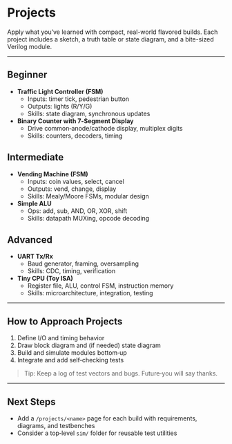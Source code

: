 # Projects

Apply what you’ve learned with compact, real-world flavored builds. Each project includes a sketch, a truth table or state diagram, and a bite-sized Verilog module.

---

## Beginner

- **Traffic Light Controller (FSM)**
  - Inputs: timer tick, pedestrian button
  - Outputs: lights (R/Y/G)
  - Skills: state diagram, synchronous updates
- **Binary Counter with 7‑Segment Display**
  - Drive common‑anode/cathode display, multiplex digits
  - Skills: counters, decoders, timing

## Intermediate

- **Vending Machine (FSM)**
  - Inputs: coin values, select, cancel
  - Outputs: vend, change, display
  - Skills: Mealy/Moore FSMs, modular design
- **Simple ALU**
  - Ops: add, sub, AND, OR, XOR, shift
  - Skills: datapath MUXing, opcode decoding

## Advanced

- **UART Tx/Rx**
  - Baud generator, framing, oversampling
  - Skills: CDC, timing, verification
- **Tiny CPU (Toy ISA)**
  - Register file, ALU, control FSM, instruction memory
  - Skills: microarchitecture, integration, testing

---

## How to Approach Projects

1. Define I/O and timing behavior
2. Draw block diagram and (if needed) state diagram
3. Build and simulate modules bottom‑up
4. Integrate and add self‑checking tests

> Tip: Keep a log of test vectors and bugs. Future‑you will say thanks.

---

## Next Steps

- Add a `/projects/<name>` page for each build with requirements, diagrams, and testbenches
- Consider a top‑level `sim/` folder for reusable test utilities
